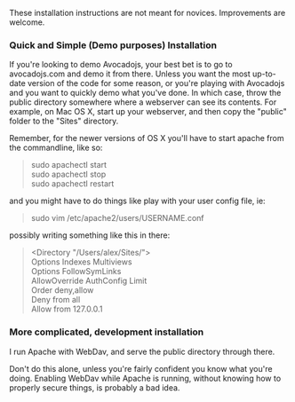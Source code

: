 These installation instructions are not meant for novices. Improvements are welcome.

### Quick and Simple (Demo purposes) Installation

If you're looking to demo Avocadojs, your best bet is to go to
avocadojs.com and demo it from there.
Unless you want the most up-to-date version of the code for some
reason, or you're playing with Avocadojs and you want to quickly demo
what you've done. In which case, throw the public directory somewhere
where a webserver can see its contents. For example, on Mac OS X,
start up your webserver, and then copy the "public" folder to the "Sites" directory.  

Remember, for the newer versions of OS X you'll have to start apache from the commandline, like so:  

>sudo apachectl start  
>sudo apachectl stop  
>sudo apachectl restart  

and you might have to do things like play with your user config file, ie:

>sudo vim /etc/apache2/users/USERNAME.conf

possibly writing something like this in there:

> <Directory "/Users/alex/Sites/">  
>        Options Indexes Multiviews  
>        Options FollowSymLinks  
>        AllowOverride AuthConfig Limit  
>        Order deny,allow  
>        Deny from all  
>        Allow from 127.0.0.1  
> </Directory>  

### More complicated, development installation

I run Apache with WebDav, and serve the public
directory through there.

Don't do this alone, unless you're fairly confident you know what
you're doing. Enabling WebDav while Apache is running, without knowing
how to properly secure things, is probably a bad idea.

